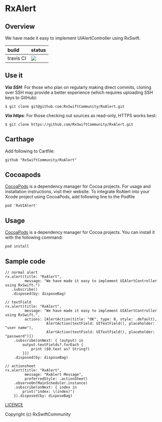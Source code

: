 # RxAlert

## Overview

We have made it easy to implement UIAlertController using RxSwift.


|build|status|
|:-------|:---|
|travis CI|[![](https://travis-ci.org/RxSwiftCommunity/RxAlert.svg?branch=master)](https://travis-ci.org/RxSwiftCommunity/RxAlert)|


## Use it

***Via SSH***: For those who plan on regularly making direct commits, cloning over SSH may provide a better experience (which requires uploading SSH keys to GitHub):

```
$ git clone git@github.com:RxSwiftCommunity/RxAlert.git
```
***Via https***: For those checking out sources as read-only, HTTPS works best:

```
$ git clone https://github.com/RxSwiftCommunity/RxAlert.git
```

## Carthage

Add following to Cartfile:

```
github "RxSwiftCommunity/RxAlert"
```

## Cocoapods

[CocoaPods](https://cocoapods.org/) is a dependency manager for Cocoa projects. For usage and installation instructions, visit their website. To integrate RxAlert into your Xcode project using CocoaPods, add following line to the Podfile

```
pod 'RxUIAlert'
```

## Usage

[CocoaPods](http://cocoapods.org) is a dependency manager for Cocoa projects. You can install it with the following command:


```
pod install 
```

## Sample code

```
// normal alert
rx.alert(title: "RxAlert",
         message: "We have made it easy to implement UIAlertController using RxSwift.")
   .subscribe()
   .disposed(by: disposeBag)

// textField
rx.alert(title: "RxAlert",
         message: "We have made it easy to implement UIAlertController using RxSwift.",
         actions: [AlertAction(title: "OK", type: 0, style: .default),
                   AlertAction(textField: UITextField(), placeholder: "user name"),
                   AlertAction(textField: UITextField(), placeholder: "password")])
    .subscribe(onNext: { (output) in
        output.textFields?.forEach {
            print ($0.text as? String?)
        }})
    .disposed(by: disposeBag)

// actionsheet
rx.alert(title: "RxAlert",
         message: "RxAlert Message",
         preferredStyle: .actionSheet)
    .observeOn(MainScheduler.instance)
    .subscribe(onNext: { index in
        print("index: \(index)")
    }).disposed(by: disposeBag)

```

[LICENCE](https://github.com/RxSwiftCommunity/RxAlert/blob/master/LICENSE)

Copyright (c) RxSwiftCommunity
